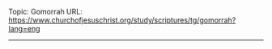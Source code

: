 Topic: Gomorrah
URL: https://www.churchofjesuschrist.org/study/scriptures/tg/gomorrah?lang=eng

---

